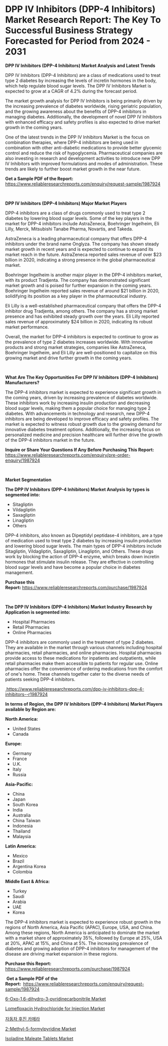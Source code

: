 <p><h1>DPP IV Inhibitors (DPP-4 Inhibitors) Market Research Report: The Key To Successful Business Strategy Forecasted for Period from 2024 - 2031</h1></p><p><strong>DPP IV Inhibitors (DPP-4 Inhibitors) Market Analysis and Latest Trends</strong></p>
<p><p>DPP IV Inhibitors (DPP-4 Inhibitors) are a class of medications used to treat type 2 diabetes by increasing the levels of incretin hormones in the body, which help regulate blood sugar levels. The DPP IV Inhibitors Market is expected to grow at a CAGR of 4.2% during the forecast period. </p><p>The market growth analysis for DPP IV Inhibitors is being primarily driven by the increasing prevalence of diabetes worldwide, rising geriatric population, and the growing awareness about the benefits of DPP-4 inhibitors in managing diabetes. Additionally, the development of novel DPP IV Inhibitors with enhanced efficacy and safety profiles is also expected to drive market growth in the coming years.</p><p>One of the latest trends in the DPP IV Inhibitors Market is the focus on combination therapies, where DPP-4 inhibitors are being used in combination with other anti-diabetic medications to provide better glycemic control and reduce the risk of hypoglycemia. Pharmaceutical companies are also investing in research and development activities to introduce new DPP IV Inhibitors with improved formulations and modes of administration. These trends are likely to further boost market growth in the near future.</p></p>
<p><strong>Get a Sample PDF of the Report:&nbsp;</strong> <a href="https://www.reliableresearchreports.com/enquiry/request-sample/1987924">https://www.reliableresearchreports.com/enquiry/request-sample/1987924</a></p>
<p>&nbsp;</p>
<p><strong>DPP IV Inhibitors (DPP-4 Inhibitors) Major Market Players</strong></p>
<p><p>DPP-4 inhibitors are a class of drugs commonly used to treat type 2 diabetes by lowering blood sugar levels. Some of the key players in the market for DPP-4 inhibitors include AstraZeneca, Boehringer Ingelheim, Eli Lilly, Merck, Mitsubishi Tanabe Pharma, Novartis, and Takeda.</p><p>AstraZeneca is a leading pharmaceutical company that offers DPP-4 inhibitors under the brand name Onglyza. The company has shown steady market growth in recent years and is expected to continue to expand its market reach in the future. AstraZeneca reported sales revenue of over $23 billion in 2020, indicating a strong presence in the global pharmaceutical market.</p><p>Boehringer Ingelheim is another major player in the DPP-4 inhibitors market, with its product Tradjenta. The company has demonstrated significant market growth and is poised for further expansion in the coming years. Boehringer Ingelheim reported sales revenue of around $21 billion in 2020, solidifying its position as a key player in the pharmaceutical industry.</p><p>Eli Lilly is a well-established pharmaceutical company that offers the DPP-4 inhibitor drug Tradjenta, among others. The company has a strong market presence and has exhibited steady growth over the years. Eli Lilly reported sales revenue of approximately $24 billion in 2020, indicating its robust market performance.</p><p>Overall, the market for DPP-4 inhibitors is expected to continue to grow as the prevalence of type 2 diabetes increases worldwide. With innovative products and strong market strategies, companies like AstraZeneca, Boehringer Ingelheim, and Eli Lilly are well-positioned to capitalize on this growing market and drive further growth in the coming years.</p></p>
<p>&nbsp;</p>
<p><strong>What Are The Key Opportunities For DPP IV Inhibitors (DPP-4 Inhibitors) Manufacturers?</strong></p>
<p><p>The DPP-4 inhibitors market is expected to experience significant growth in the coming years, driven by increasing prevalence of diabetes worldwide. These inhibitors work by increasing insulin production and decreasing blood sugar levels, making them a popular choice for managing type 2 diabetes. With advancements in technology and research, new DPP-4 inhibitors are being developed to improve efficacy and safety profiles. The market is expected to witness robust growth due to the growing demand for innovative diabetes treatment options. Additionally, the increasing focus on personalized medicine and precision healthcare will further drive the growth of the DPP-4 inhibitors market in the future.</p></p>
<p><strong>Inquire or Share Your Questions If Any Before Purchasing This Report:</strong> <a href="https://www.reliableresearchreports.com/enquiry/pre-order-enquiry/1987924">https://www.reliableresearchreports.com/enquiry/pre-order-enquiry/1987924</a></p>
<p>&nbsp;</p>
<p><strong>Market Segmentation</strong></p>
<p><strong>The DPP IV Inhibitors (DPP-4 Inhibitors) Market Analysis by types is segmented into:</strong></p>
<p><ul><li>Sitagliptin</li><li>Vildagliptin</li><li>Saxagliptin</li><li>Linagliptin</li><li>Others</li></ul></p>
<p><p>DPP-4 inhibitors, also known as Dipeptidyl peptidase-4 inhibitors, are a type of medication used to treat type 2 diabetes by increasing insulin production and lowering blood sugar levels. The main types of DPP-4 inhibitors include Sitagliptin, Vildagliptin, Saxagliptin, Linagliptin, and Others. These drugs work by blocking the action of DPP-4 enzyme, which breaks down incretin hormones that stimulate insulin release. They are effective in controlling blood sugar levels and have become a popular choice in diabetes management.</p></p>
<p><strong>Purchase this Report:&nbsp;</strong><a href="https://www.reliableresearchreports.com/purchase/1987924">https://www.reliableresearchreports.com/purchase/1987924</a></p>
<p>&nbsp;</p>
<p><strong>The DPP IV Inhibitors (DPP-4 Inhibitors) Market Industry Research by Application is segmented into:</strong></p>
<p><ul><li>Hospital Pharmacies</li><li>Retail Pharmacies</li><li>Online Pharmacies</li></ul></p>
<p><p>DPP-4 inhibitors are commonly used in the treatment of type 2 diabetes. They are available in the market through various channels including hospital pharmacies, retail pharmacies, and online pharmacies. Hospital pharmacies provide access to these medications for inpatients and outpatients, while retail pharmacies make them accessible to patients for regular use. Online pharmacies offer the convenience of ordering medications from the comfort of one's home. These channels together cater to the diverse needs of patients seeking DPP-4 inhibitors.</p></p>
<p><a href="https://www.reliableresearchreports.com/dpp-iv-inhibitors-dpp-4-inhibitors--r1987924">&nbsp;https://www.reliableresearchreports.com/dpp-iv-inhibitors-dpp-4-inhibitors--r1987924</a></p>
<p><strong>In terms of Region, the DPP IV Inhibitors (DPP-4 Inhibitors) Market Players available by Region are:</strong></p>
<p>
    <p> <strong> North America: </strong>
        <ul>
            <li>United States</li>
            <li>Canada</li>
        </ul>
        </p> 
    <p> <strong> Europe: </strong>
        <ul>
            <li>Germany</li>
            <li>France</li>
            <li>U.K.</li>
            <li>Italy</li>
            <li>Russia</li>
        </ul>
        </p> 
    <p> <strong> Asia-Pacific: </strong>
        <ul>
            <li>China</li>
            <li>Japan</li>
            <li>South Korea</li>
            <li>India</li>
            <li>Australia</li>
            <li>China Taiwan</li>
            <li>Indonesia</li>
            <li>Thailand</li>
            <li>Malaysia</li>
        </ul>
        </p> 
    <p> <strong> Latin America: </strong>
        <ul>
            <li>Mexico</li>
            <li>Brazil</li>
            <li>Argentina Korea</li>
            <li>Colombia</li>
        </ul>
        </p> 
    <p> <strong> Middle East & Africa: </strong>
        <ul>
            <li>Turkey</li>
            <li>Saudi</li>
            <li>Arabia</li>
            <li>UAE</li>
            <li>Korea</li>
        </ul>
    </p>
    </p>
<p><p>The DPP-4 inhibitors market is expected to experience robust growth in the regions of North America, Asia Pacific (APAC), Europe, USA, and China. Among these regions, North America is anticipated to dominate the market with a market share of approximately 35%, followed by Europe at 25%, USA at 20%, APAC at 15%, and China at 5%. The increasing prevalence of diabetes and growing adoption of DPP-4 inhibitors for management of the disease are driving market expansion in these regions.</p></p>
<p><strong>Purchase this Report: </strong><a href="https://www.reliableresearchreports.com/purchase/1987924">https://www.reliableresearchreports.com/purchase/1987924</a></p>
<p>&nbsp;<strong>Get a Sample PDF of the Report:&nbsp;&nbsp;</strong><a href="https://www.reliableresearchreports.com/enquiry/request-sample/1987924">https://www.reliableresearchreports.com/enquiry/request-sample/1987924</a></p>
<p><strong></strong></p>
<p><p><a href="https://issuu.com/reportprime-2/docs/6-oxo-16-dihydro-3-pyridinecarbonitrile-market-siz">6-Oxo-1,6-dihydro-3-pyridinecarbonitrile Market</a></p><p><a href="https://github.com/Sherrillcrooksxa8i18ucf2m/Market-Research-Report-List-2/blob/main/lomefloxacin-hydrochloride-for-injection-market.md">Lomefloxacin Hydrochloride for Injection Market</a></p><p><a href="https://github.com/bunxhcci35271755/Market-Research-Report-List-2/blob/main/936255257867.md">자동차 후진 카메라</a></p><p><a href="https://issuu.com/reportprime-2/docs/2-methyl-5-formylpyridine-market-size-2030.pptx">2-Methyl-5-formylpyridine Market</a></p><p><a href="https://github.com/derrinmiltonellis35gcl/Market-Research-Report-List-2/blob/main/isoladine-maleate-tablets-market.md">Isoladine Maleate Tablets Market</a></p></p>